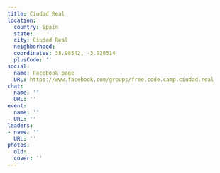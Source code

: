 ```yaml
---
title: Ciudad Real
location:
  country: Spain
  state: 
  city: Ciudad Real
  neighborhood: 
  coordinates: 38.98542, -3.928514
  plusCode: ''
social:
  name: Facebook page
  URL: https://www.facebook.com/groups/free.code.camp.ciudad.real
chat:
  name: ''
  URL: ''
event:
  name: ''
  URL: ''
leaders:
- name: ''
  URL: ''
photos:
  old: 
  cover: ''
---
```

